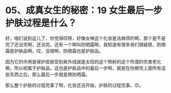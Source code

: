 # 05、成真女生的秘密：19 女生最后一步护肤过程是什么？

好，咱们说到这儿了，你觉得哎呀，好像女神这个化妆是法麻烦的啊，那个是不是完了还没完啊，还没完。还有一个啊叫防晒霜啊，我知道有很多哥们很疑惑，防晒霜是护肤品啊，哎，没错啊，防晒霜也是护肤品。

因为它的作用是保护皮肤受到紫外线就是太阳的这个照射的这个所谓的伤害老化嘛，所以呢属于护肤品，这也是护肤品中的最后一步啊，就是在你擦完上面所有这些东西之后，那么最后一步就是擦防晒霜。

那么整个护肤的过程完事了啊，化妆还没开始，护肤的过程完事。😊。
